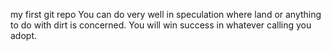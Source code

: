 my first git repo
You can do very well in speculation where land or anything to do with dirt
is concerned.
You will win success in whatever calling you adopt.
